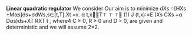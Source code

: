 **Linear quadratic regulator**
We consider
Our aim is to minimize
dXs =[HXs +Mαs]ds+σdWs,s∈[t,T],Xt =x. α t,x󰀗󰁝T⊤ ⊤ ⊤󰀘
(1)
J (t,x):=E (Xs CXs +α Dαs)ds+XT RXT t
,
where4 C ≥ 0, R ≥ 0 and D > 0, are given and deterministic and we will assume 2×2.
